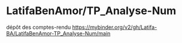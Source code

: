 # LatifaBenAmor/TP_Analyse-Num
dépôt des comptes-rendu 
https://mybinder.org/v2/gh/Latifa-BA/LatifaBenAmor-TP_Analyse-Num/main

